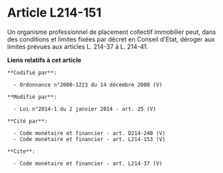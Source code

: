 # Article L214-151

Un organisme professionnel de placement collectif immobilier peut, dans des conditions et limites fixées par décret en
Conseil d'Etat, déroger aux limites prévues aux articles L. 214-37 à L. 214-41.

**Liens relatifs à cet article**

	**Codifié par**:

	  - Ordonnance n°2000-1223 du 14 décembre 2000 (V)

	**Modifié par**:

	  - Loi n°2014-1 du 2 janvier 2014 - art. 25 (V)

	**Cité par**:

	  - Code monétaire et financier - art. D214-240 (V)
	  - Code monétaire et financier - art. L214-153 (V)

	**Cite**:

	  - Code monétaire et financier - art. L214-37 (V)
